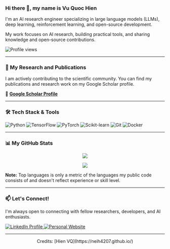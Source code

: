 ### Hi there 👋, my name is Vu Quoc Hien

I'm an AI research engineer specializing in large language models (LLMs), deep learning, reinforcement learning, and open-source development.

My work focuses on AI research, building practical tools, and sharing knowledge and open-source contributions.

<p align="left">
  <img src="https://komarev.com/ghpvc/?username=NeiH4207&color=blueviolet" alt="Profile views" />
</p>

---

### 🚀 My Research and Publications

I am actively contributing to the scientific community. You can find my publications and research work on my Google Scholar profile.

🔗 **[Google Scholar Profile](https://scholar.google.com/citations?user=tp3X_iQAAAAJ&hl=en&oi=ao)**

---

### 🛠️ Tech Stack & Tools

![Python](https://img.shields.io/badge/python-3670A0?style=for-the-badge&logo=python&logoColor=ffdd54)
![TensorFlow](https://img.shields.io/badge/TensorFlow-%23FF6F00.svg?style=for-the-badge&logo=TensorFlow&logoColor=white)
![PyTorch](https://img.shields.io/badge/PyTorch-%23EE4C2C.svg?style=for-the-badge&logo=PyTorch&logoColor=white)
![Scikit-learn](https://img.shields.io/badge/scikit--learn-%23F7931E.svg?style=for-the-badge&logo=scikit-learn&logoColor=white)
![Git](https://img.shields.io/badge/git-%23F05033.svg?style=for-the-badge&logo=git&logoColor=white)
![Docker](https://img.shields.io/badge/docker-%230db7ed.svg?style=for-the-badge&logo=docker&logoColor=white)

---

### 📊 My GitHub Stats

<p align="center">
  <a href="https://github.com/NeiH4207">
    <img align="center" src="https://github-readme-stats.vercel.app/api/top-langs/?username=NeiH4207&layout=compact&theme=dracula" />
  </a>
</p>

<p align="center">
  <a href="https://github.com/NeiH4207">
    <img align="center" src="https://github-profile-trophy.vercel.app/?username=NeiH4207&row=1&no-bg=true" />
  </a>
</p>

<b>Note:</b> Top languages is only a metric of the languages my public code consists of and doesn't reflect experience or skill level.

---

### 📫 Let's Connect!

I'm always open to connecting with fellow researchers, developers, and AI enthusiasts.

<p align="left">
  <a href="https://www.linkedin.com/in/neihvq23/" target="_blank">
    <img src="https://img.shields.io/badge/LinkedIn-0077B5?style=for-the-badge&logo=linkedin&logoColor=white" alt="LinkedIn Profile" />
  </a>
  <a href="https://neih4207.github.io/" target="_blank">
    <img src="https://img.shields.io/badge/Website-4A4A4A?style=for-the-badge&logo=About.me&logoColor=white" alt="Personal Website"/>
  </a>
</p>

---
<p align="center">
  Credits: [Hien VQ](https://neih4207.github.io/)
</p>
